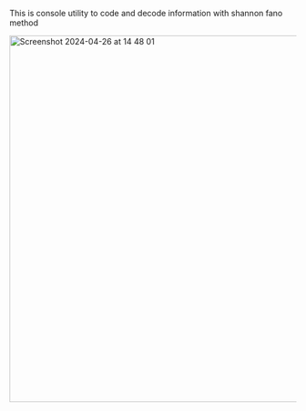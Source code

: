 This is console utility to code and decode information with shannon fano method

<img width="645" alt="Screenshot 2024-04-26 at 14 48 01" src="https://github.com/MarzanIvan/Hennon-Phano-compressor/assets/87321166/982e9dfa-e973-45da-bd02-23c05286f2ac">
